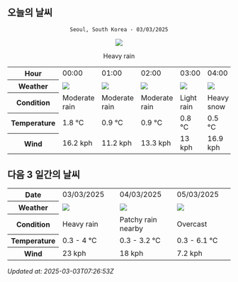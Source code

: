 ## 오늘의 날씨
<div align="center">

`Seoul, South Korea - 03/03/2025`

<img src="https://cdn.weatherapi.com/weather/64x64/day/308.png"/>

Heavy rain

</div>


<table>
    <tr>
        <th>Hour</th>
        <td>00:00</td><td>01:00</td><td>02:00</td><td>03:00</td><td>04:00</td><td>05:00</td><td>06:00</td><td>07:00</td><td>08:00</td><td>09:00</td><td>10:00</td><td>11:00</td><td>12:00</td><td>13:00</td><td>14:00</td><td>15:00</td><td>16:00</td><td>17:00</td><td>18:00</td><td>19:00</td><td>20:00</td><td>21:00</td><td>22:00</td><td>23:00</td>
    </tr>
    <tr>
        <th>Weather</th>
        <td><img src="https://cdn.weatherapi.com/weather/64x64/night/302.png"></img></td><td><img src="https://cdn.weatherapi.com/weather/64x64/night/302.png"></img></td><td><img src="https://cdn.weatherapi.com/weather/64x64/night/302.png"></img></td><td><img src="https://cdn.weatherapi.com/weather/64x64/night/296.png"></img></td><td><img src="https://cdn.weatherapi.com/weather/64x64/night/338.png"></img></td><td><img src="https://cdn.weatherapi.com/weather/64x64/night/338.png"></img></td><td><img src="https://cdn.weatherapi.com/weather/64x64/night/338.png"></img></td><td><img src="https://cdn.weatherapi.com/weather/64x64/night/326.png"></img></td><td><img src="https://cdn.weatherapi.com/weather/64x64/day/119.png"></img></td><td><img src="https://cdn.weatherapi.com/weather/64x64/day/116.png"></img></td><td><img src="https://cdn.weatherapi.com/weather/64x64/day/113.png"></img></td><td><img src="https://cdn.weatherapi.com/weather/64x64/day/113.png"></img></td><td><img src="https://cdn.weatherapi.com/weather/64x64/day/113.png"></img></td><td><img src="https://cdn.weatherapi.com/weather/64x64/day/113.png"></img></td><td><img src="https://cdn.weatherapi.com/weather/64x64/day/113.png"></img></td><td><img src="https://cdn.weatherapi.com/weather/64x64/day/119.png"></img></td><td><img src="https://cdn.weatherapi.com/weather/64x64/day/113.png"></img></td><td><img src="https://cdn.weatherapi.com/weather/64x64/day/122.png"></img></td><td><img src="https://cdn.weatherapi.com/weather/64x64/day/122.png"></img></td><td><img src="https://cdn.weatherapi.com/weather/64x64/night/116.png"></img></td><td><img src="https://cdn.weatherapi.com/weather/64x64/night/113.png"></img></td><td><img src="https://cdn.weatherapi.com/weather/64x64/night/113.png"></img></td><td><img src="https://cdn.weatherapi.com/weather/64x64/night/113.png"></img></td><td><img src="https://cdn.weatherapi.com/weather/64x64/night/113.png"></img></td>
    </tr>
    <tr>
        <th>Condition</th>
        <td width="200px">Moderate rain</td><td width="200px">Moderate rain</td><td width="200px">Moderate rain</td><td width="200px">Light rain</td><td width="200px">Heavy snow</td><td width="200px">Heavy snow</td><td width="200px">Heavy snow</td><td width="200px">Light snow</td><td width="200px">Cloudy </td><td width="200px">Partly Cloudy </td><td width="200px">Sunny</td><td width="200px">Sunny</td><td width="200px">Sunny</td><td width="200px">Sunny</td><td width="200px">Sunny</td><td width="200px">Cloudy </td><td width="200px">Sunny</td><td width="200px">Overcast </td><td width="200px">Overcast </td><td width="200px">Partly Cloudy </td><td width="200px">Clear </td><td width="200px">Clear </td><td width="200px">Clear </td><td width="200px">Clear </td>
    </tr>
    <tr>
        <th>Temperature</th>
        <td>1.8 °C</td><td>0.9 °C</td><td>0.9 °C</td><td>0.8 °C</td><td>0.5 °C</td><td>0.4 °C</td><td>0.3 °C</td><td>0.5 °C</td><td>0.9 °C</td><td>1.2 °C</td><td>1.4 °C</td><td>1.9 °C</td><td>2.5 °C</td><td>3.2 °C</td><td>3.7 °C</td><td>4 °C</td><td>5.2 °C</td><td>3.1 °C</td><td>2.2 °C</td><td>1.4 °C</td><td>0.8 °C</td><td>0.4 °C</td><td>0.4 °C</td><td>0.4 °C</td>
    </tr>
    <tr>
        <th>Wind</th>
        <td>16.2 kph</td><td>11.2 kph</td><td>13.3 kph</td><td>13 kph</td><td>16.9 kph</td><td>16.9 kph</td><td>18.7 kph</td><td>16.9 kph</td><td>17.6 kph</td><td>18 kph</td><td>19.4 kph</td><td>19.4 kph</td><td>21.6 kph</td><td>22 kph</td><td>22 kph</td><td>23 kph</td><td>22 kph</td><td>20.5 kph</td><td>19.8 kph</td><td>18.7 kph</td><td>19.4 kph</td><td>17.6 kph</td><td>16.6 kph</td><td>16.6 kph</td>
    </tr>
</table>


## 다음 3 일간의 날씨


<table>
    <tr>
        <th>Date</th>
        <td>03/03/2025</td><td>04/03/2025</td><td>05/03/2025</td>
    </tr>
    <tr>
        <th>Weather</th>
        <td><img src="https://cdn.weatherapi.com/weather/64x64/day/308.png"/></td><td><img src="https://cdn.weatherapi.com/weather/64x64/day/176.png"/></td><td><img src="https://cdn.weatherapi.com/weather/64x64/day/122.png"/></td>
    </tr>
    <tr>
        <th>Condition</th>
        <td width="200px">Heavy rain</td><td width="200px">Patchy rain nearby</td><td width="200px">Overcast </td>
    </tr>
    <tr>
        <th>Temperature</th>
        <td>0.3 -  4 °C</td><td>0.3 -  3.2 °C</td><td>0.3 -  6.1 °C</td>
    </tr>
    <tr>
        <th>Wind</th>
        <td>23 kph</td><td>18 kph</td><td>7.2 kph</td>
    </tr>
</table>


*Updated at: 2025-03-03T07:26:53Z*
